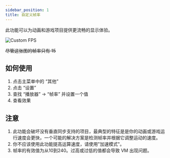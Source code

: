 ```yaml
---
sidebar_position: 1
title: 自定义帧率
---
```


此功能可以为动画和游戏项目提供更流畅的显示体验。

![Custom FPS](/img/custom-fps.gif)

~~尽管这张图的帧率只有 15~~

## 如何使用

1. 点击主菜单中的 “其他”
2. 点击 “设置”
3. 查找 “播放器” -> “帧率” 并设置一个值
4. 查看效果

## 注意

1. 此功能会破坏没有垂直同步支持的项目，最典型的特征是是你的动画或游戏运行速度会更快，一个可能的解决方案是检测帧率并根据它调整运动的速度。
2. 你不应该使用此功能提高运算速度，请使用"加速模式"。
3. 帧率的有效值为从10到240。过高或过低的值都会导致 VM 出现问题。
